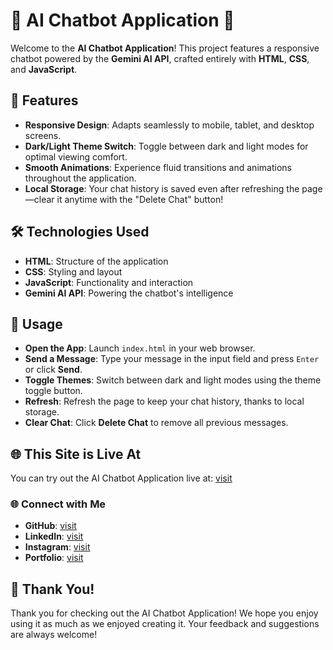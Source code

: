 # 🌟 AI Chatbot Application 🌟

Welcome to the **AI Chatbot Application**! This project features a responsive chatbot powered by the **Gemini AI API**, crafted entirely with **HTML**, **CSS**, and **JavaScript**.

## 🚀 Features

- **Responsive Design**: Adapts seamlessly to mobile, tablet, and desktop screens.
- **Dark/Light Theme Switch**: Toggle between dark and light modes for optimal viewing comfort.
- **Smooth Animations**: Experience fluid transitions and animations throughout the application.
- **Local Storage**: Your chat history is saved even after refreshing the page—clear it anytime with the "Delete Chat" button!

## 🛠️ Technologies Used

- **HTML**: Structure of the application
- **CSS**: Styling and layout
- **JavaScript**: Functionality and interaction
- **Gemini AI API**: Powering the chatbot's intelligence

## 📝 Usage

- **Open the App**: Launch `index.html` in your web browser.
- **Send a Message**: Type your message in the input field and press `Enter` or click **Send**.
- **Toggle Themes**: Switch between dark and light modes using the theme toggle button.
- **Refresh**: Refresh the page to keep your chat history, thanks to local storage.
- **Clear Chat**: Click **Delete Chat** to remove all previous messages.




## 🌐 This Site is Live At

You can try out the AI Chatbot Application live at: [visit](https://ai-chat-bot-pratham.vercel.app)



### 🌐 Connect with Me

- **GitHub**: [visit](https://github.com/prathamsingh19)
- **LinkedIn**: [visit](https://www.linkedin.com/in/prathamsingh19102003)
- **Instagram**: [visit](https://instagram.com/prathamsingh.__)
- **Portfolio**: [visit](https://tinyurl.com/prathamsingh) 



## 🙏 Thank You!

Thank you for checking out the AI Chatbot Application! We hope you enjoy using it as much as we enjoyed creating it. Your feedback and suggestions are always welcome!















